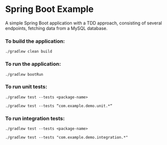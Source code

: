# Spring Boot Example

A simple Spring Boot application with a TDD approach, consisting of several endpoints, fetching data from a MySQL database.

### **To build the application:**

    ./gradlew clean build

### **To run the application:**

    ./gradlew bootRun

### **To run unit tests:**

    ./gradlew test --tests <package-name>
  
    ./gradlew test --tests “com.example.demo.unit.*“
  
### **To run integration tests:**

    ./gradlew test --tests <package-name>
  
    ./gradlew test --tests "com.example.demo.integration.*"


